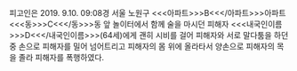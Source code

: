 피고인은 2019. 9.10. 09:08경 서울 노원구 <<<아파트>>>B<<</아파트>>>아파트 <<<동>>>C<<</동>>>동 앞 놀이터에서 함께 술을 마시던 피해자 <<<내국인이름>>>D<<</내국인이름>>>(64세)에게 괜히 시비를 걸어 피해자와 서로 말다툼을 하던 중 손으로 피해자를 밀어 넘어트리고 피해자의 몸 위에 올라타서 양손으로 피해자의 목을 졸라 피해자를 폭행하였다.
